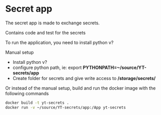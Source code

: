 # Secret app
The secret app is made to exchange secrets.

Contains code and test for the secrets

To run the application, you need to install python v?

Manual setup 
* Install python v?
* configure python path, ie: export __PYTHONPATH=~/source/YT-secrets/app__
* Create folder for secrets and give write access to __/storage/secrets/__

Or instead of the manual setup, build and run the docker image with the following commands
```sh
docker build -t yt-secrets .
docker run -v ~/source/YT-secrets/app:/App yt-secrets
```
